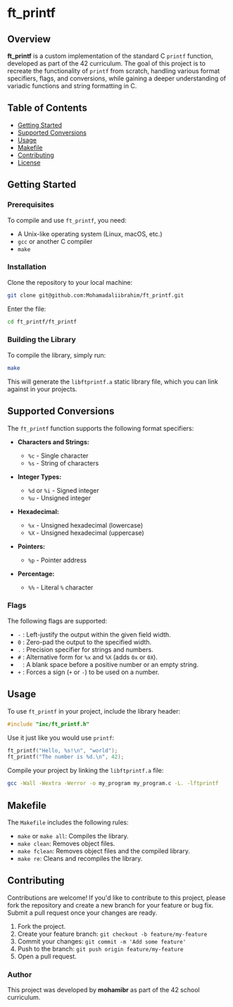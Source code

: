 
# ft_printf

## Overview

**ft_printf** is a custom implementation of the standard C `printf` function, developed as part of the 42 curriculum. The goal of this project is to recreate the functionality of `printf` from scratch, handling various format specifiers, flags, and conversions, while gaining a deeper understanding of variadic functions and string formatting in C.

## Table of Contents

- [Getting Started](#getting-started)
- [Supported Conversions](#supported-conversions)
- [Usage](#usage)
- [Makefile](#makefile)
- [Contributing](#contributing)
- [License](#license)

## Getting Started

### Prerequisites

To compile and use `ft_printf`, you need:
- A Unix-like operating system (Linux, macOS, etc.)
- `gcc` or another C compiler
- `make`

### Installation

Clone the repository to your local machine:

```bash
git clone git@github.com:Mohamadaliibrahim/ft_printf.git
```
Enter the file:
```bash
cd ft_printf/ft_printf
```

### Building the Library

To compile the library, simply run:

```bash
make
```

This will generate the `libftprintf.a` static library file, which you can link against in your projects.

## Supported Conversions

The `ft_printf` function supports the following format specifiers:

- **Characters and Strings:**
  - `%c` - Single character
  - `%s` - String of characters

- **Integer Types:**
  - `%d` or `%i` - Signed integer
  - `%u` - Unsigned integer

- **Hexadecimal:**
  - `%x` - Unsigned hexadecimal (lowercase)
  - `%X` - Unsigned hexadecimal (uppercase)

- **Pointers:**
  - `%p` - Pointer address

- **Percentage:**
  - `%%` - Literal `%` character

### Flags

The following flags are supported:

- `-` : Left-justify the output within the given field width.
- `0` : Zero-pad the output to the specified width.
- `.` : Precision specifier for strings and numbers.
- `#` : Alternative form for `%x` and `%X` (adds `0x` or `0X`).
- ` ` : A blank space before a positive number or an empty string.
- `+` : Forces a sign (`+` or `-`) to be used on a number.

## Usage

To use `ft_printf` in your project, include the library header:

```c
#include "inc/ft_printf.h"
```

Use it just like you would use `printf`:

```c
ft_printf("Hello, %s!\n", "world");
ft_printf("The number is %d.\n", 42);
```

Compile your project by linking the `libftprintf.a` file:

```bash
gcc -Wall -Wextra -Werror -o my_program my_program.c -L. -lftprintf
```

## Makefile

The `Makefile` includes the following rules:

- `make` or `make all`: Compiles the library.
- `make clean`: Removes object files.
- `make fclean`: Removes object files and the compiled library.
- `make re`: Cleans and recompiles the library.

## Contributing

Contributions are welcome! If you'd like to contribute to this project, please fork the repository and create a new branch for your feature or bug fix. Submit a pull request once your changes are ready.

1. Fork the project.
2. Create your feature branch: `git checkout -b feature/my-feature`
3. Commit your changes: `git commit -m 'Add some feature'`
4. Push to the branch: `git push origin feature/my-feature`
5. Open a pull request.

### Author

This project was developed by **mohamibr** as part of the 42 school curriculum.
